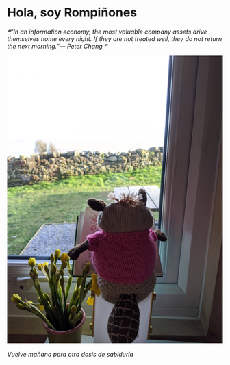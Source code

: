 # Hola, soy Rompiñones

<!--STARTS_HERE_QUOTE_README-->
<i>❝“In an information economy, the most valuable company assets drive themselves home every night.  If they are not treated well, they do not return the next morning.”— Peter Chang  ❞</i>
<!--ENDS_HERE_QUOTE_README-->

<!--START_SECTION:update_image-->
![alt text](https://raw.githubusercontent.com/focaalvarez/rompinones/main/.github/images/IMG_20220219_152233.jpg?raw=true)
<!--END_SECTION:update_image-->

*Vuelve mañana para otra dosis de sabiduría*
